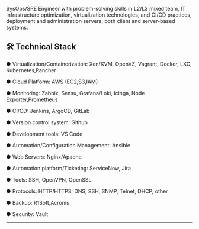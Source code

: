 
SysOps/SRE Engineer with problem-solving skills in L2/L3 mixed team,
IT infrastructure optimization, virtualization technologies, and CI/CD practices,
deployment and administration servers, both client and server-based systems.



## 🛠 Technical Stack
● Virtualization/Containerization: Xen/KVM, OpenVZ, Vagrant, Docker, LXC, Kubernetes,Rancher

● Cloud Platform: AWS (EC2,S3,IAM)

● Monitoring: Zabbix, Sensu, Grafana/Loki, Icinga, Node Exporter,Prometheus

● CI/CD: Jenkins, ArgoCD, GitLab

● Version control system: Github

● Development tools: VS Code

● Automation/Configuration Management: Ansible

● Web Servers: Nginx/Apache

● Automation platform/Ticketing: ServiceNow, Jira

● Tools: SSH, OpenVPN, OpenSSL

● Protocols: HTTP/HTTPS, DNS, SSH, SNMP, Telnet, DHCP, other

● Backup: R1Soft,Acronis

● Security: Vault

____________________


</div>
